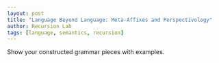 ```yaml
---
layout: post
title: "Language Beyond Language: Meta-Affixes and Perspectivology"
author: Recursion Lab
tags: [language, semantics, recursion]
---
```


Show your constructed grammar pieces with examples.
